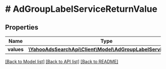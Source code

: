 # # AdGroupLabelServiceReturnValue

## Properties

Name | Type | Description | Notes
------------ | ------------- | ------------- | -------------
**values** | [**\YahooAdsSearchApi\Client\Model\AdGroupLabelServiceValue[]**](AdGroupLabelServiceValue.md) |  | [optional] 

[[Back to Model list]](../../README.md#documentation-for-models) [[Back to API list]](../../README.md#documentation-for-api-endpoints) [[Back to README]](../../README.md)


